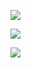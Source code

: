 ![](http://github-profile-summary-cards.vercel.app/api/cards/profile-details?username=rossvold&theme=tokyonight)

![](http://github-profile-summary-cards.vercel.app/api/cards/productive-time?username=rossvold&theme=tokyonight&utcOffset=8)

![](http://github-profile-summary-cards.vercel.app/api/cards/repos-per-language?username=vn7n24fzkq&theme=default)
